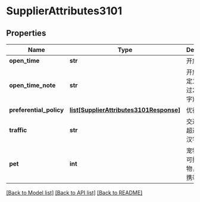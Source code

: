 # SupplierAttributes3101

## Properties
Name | Type | Description | Notes
------------ | ------------- | ------------- | -------------
**open_time** | **str** | 开放时间 | [optional] 
**open_time_note** | **str** | 开放时间-自定义区(不超过200个汉字) | [optional] 
**preferential_policy** | [**list[SupplierAttributes3101Response]**](SupplierAttributes3101Response.md) | 优待政策 | [optional] 
**traffic** | **str** | 交通信息(不超过500个汉字) | [optional] 
**pet** | **int** | 宠物携带(1:可携带宠物，2:不可携带宠物) | [optional] 

[[Back to Model list]](../README.md#documentation-for-models) [[Back to API list]](../README.md#documentation-for-api-endpoints) [[Back to README]](../README.md)

